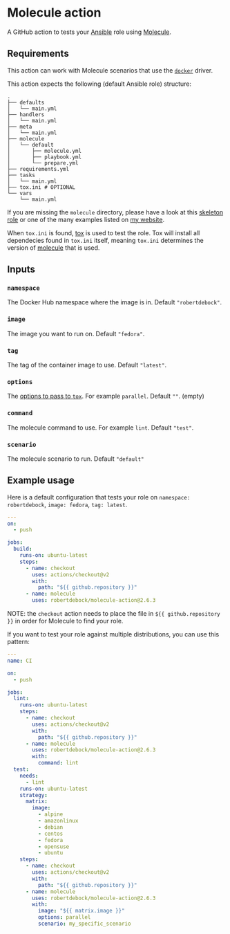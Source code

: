 # Molecule action

A GitHub action to tests your [Ansible](https://www.ansible.com/) role using [Molecule](https://molecule.readthedocs.io/en/stable/).

## Requirements

This action can work with Molecule scenarios that use the [`docker`](https://molecule.readthedocs.io/en/latest/configuration.html#docker) driver.

This action expects the following (default Ansible role) structure:
```
.
├── defaults
│   └── main.yml
├── handlers
│   └── main.yml
├── meta
│   └── main.yml
├── molecule
│   └── default
│       ├── molecule.yml
│       ├── playbook.yml
│       └── prepare.yml
├── requirements.yml
├── tasks
│   └── main.yml
├── tox.ini # OPTIONAL
└── vars
    └── main.yml
```

If you are missing the `molecule` directory, please have a look at this [skeleton role](https://github.com/robertdebock/ansible-role-skeleton) or one of the many examples listed on [my website](https://robertdebock.nl/).

When `tox.ini` is found, [tox](https://tox.readthedocs.io/en/latest/) is used to test the role. Tox will install all dependecies found in `tox.ini` itself, meaning `tox.ini` determines the version of [molecule](https://molecule.readthedocs.io/en/latest/) that is used.

## Inputs

### `namespace`

The Docker Hub namespace where the image is in. Default `"robertdebock"`.

### `image`

The image you want to run on. Default `"fedora"`.

### `tag`

The tag of the container image to use. Default `"latest"`.

### `options`

The [options to pass to `tox`](https://tox.readthedocs.io/en/latest/config.html#tox). For example `parallel`. Default `""`. (empty)

### `command`

The molecule command to use. For example `lint`. Default `"test"`.

### `scenario`

The molecule scenario to run. Default `"default"`

## Example usage

Here is a default configuration that tests your role on `namespace: robertdebock`, `image: fedora`, `tag: latest`.

```yaml
---
on:
  - push

jobs:
  build:
    runs-on: ubuntu-latest
    steps:
      - name: checkout
        uses: actions/checkout@v2
        with:
          path: "${{ github.repository }}"
      - name: molecule
        uses: robertdebock/molecule-action@2.6.3
```

NOTE: the `checkout` action needs to place the file in `${{ github.repository }}` in order for Molecule to find your role.

If you want to test your role against multiple distributions, you can use this pattern:

```yaml
---
name: CI

on:
  - push

jobs:
  lint:
    runs-on: ubuntu-latest
    steps:
      - name: checkout
        uses: actions/checkout@v2
        with:
          path: "${{ github.repository }}"
      - name: molecule
        uses: robertdebock/molecule-action@2.6.3
        with:
          command: lint
  test:
    needs:
      - lint
    runs-on: ubuntu-latest
    strategy:
      matrix:
        image:
          - alpine
          - amazonlinux
          - debian
          - centos
          - fedora
          - opensuse
          - ubuntu
    steps:
      - name: checkout
        uses: actions/checkout@v2
        with:
          path: "${{ github.repository }}"
      - name: molecule
        uses: robertdebock/molecule-action@2.6.3
        with:
          image: "${{ matrix.image }}"
          options: parallel
          scenario: my_specific_scenario
```
